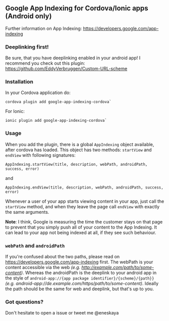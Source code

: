 ## Google App Indexing for Cordova/Ionic apps (Android only)

Further information on App Indexing: https://developers.google.com/app-indexing

### Deeplinking first!

Be sure, that you have deeplinking enabled in your android app! I recommend you check out this plugin: https://github.com/EddyVerbruggen/Custom-URL-scheme

### Installation

In your Cordova application do:

```
cordova plugin add google-app-indexing-cordova`
```

For Ionic:

```
ionic plugin add google-app-indexing-cordova`
```

### Usage

When you add the plugin, there is a global `AppIndexing` object available, after cordova has loaded. This object has two methods: `startView` and `endView` with following signatures:

`AppIndexing.startView(title, description, webPath, androidPath, success, error)`

and

`AppIndexing.endView(title, description, webPath, androidPath, success, error)`

Whenever a user of your app starts viewing content in your app, just call the `startView` method,
and when they leave the page call `endView` with exactly the same arguments.

**Note**: I think, Google is measuring the time the customer stays on that page to prevent
that you simply push all of your content to the App Indexing. It can lead to your app not being
indexed at all, if they see such behaviour.

### `webPath` and `androidPath`

If you're confused about the two paths, please read on https://developers.google.com/app-indexing first.
The webPath is your content accessible via the web *(e.g. http://example.com/path/to/some-content)*. Whereas the androidPath is
the deeplink to your android app in the style of `android-app://{app package identifier}/{scheme}/{path}}`
*(e.g. android-app://de.example.com/https/path/to/some-content)*. Ideally the path should be the same for web and deeplink,
but that's up to you.

### Got questions?

Don't hesitate to open a issue or tweet me @eneskaya
